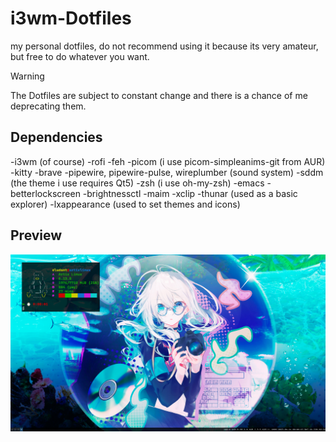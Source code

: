 # i3wm-Dotfiles

my personal dotfiles, do not recommend using it because its very amateur,
but free to do whatever you want.

> [!WARNING]
> The Dotfiles are subject to constant change
> and there is a chance of me deprecating them.


## Dependencies

-i3wm (of course)
-rofi
-feh
-picom (i use picom-simpleanims-git from AUR)
-kitty
-brave
-pipewire, pipewire-pulse, wireplumber (sound system)
-sddm (the theme i use requires Qt5)
-zsh (i use oh-my-zsh)
-emacs
-betterlockscreen
-brightnessctl
-maim
-xclip
-thunar (used as a basic explorer)
-lxappearance (used to set themes and icons)

## Preview

![main screen](preview.png)
